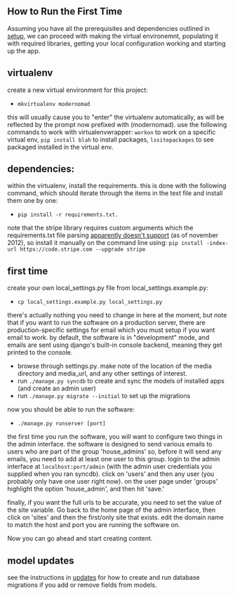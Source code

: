 ## How to Run the First Time

Assuming you have all the prerequisites and dependencies outlined in [setup](setup.md), we can proceed with making the virtual environemnt, populating it with required libraries, getting your local configuration working and starting up the app.

## virtualenv
create a new virtual environment for this project:
- `mkvirtualenv modernomad`

this will usually cause you to "enter" the virtualenv automatically, as will be
reflected by the prompt now prefixed with (modernomad). use the following
commands to work with virtualenvwrapper: `workon` to work on a specific virtual
env, `pip install blah` to install packages, `lssitepackages` to see packaged
installed in the virtual env. 

## dependencies:
within the virtualenv, install the requirements. this is done with the following command, which should iterate through the items in the text file and install them one by one:
- `pip install -r requirements.txt.` 

note that the stripe library requires custom arguments which the
requirements.txt file parsing [apparently doesn't
support](https://github.com/pypa/pip/pull/515) (as of november 2012), so
install it manually on the command line using:
`pip install -index-url https://code.stripe.com --upgrade stripe`


## first time
create your own local_settings.py file from local_settings.example.py:
- `cp local_settings.example.py local_settings.py`

there's actually nothing you need to change in here at the moment, but note that if you want to run the software on a production server, there are production-specific settings for email which you must setup if you want email to work. by default, the software is in "development" mode, and emails are sent using django's built-in console backend, meaning they get printed to the console. 

- browse through settings.py. make note of the location of the media directory and media_url, and any other settings of interest.
- run `./manage.py syncdb` to create and sync the models of installed apps (and create an admin user)
- run `./manage.py migrate --initial` to set up the migrations

now you should be able to run the software:
- `./manage.py runserver [port]`

the first time you run the software, you will want to configure two things in the admin interface. the software is designed to send various emails to users who are part of the group 'house_admins' so, before it will send any emails, you need to add at least one user to this group. login to the admin interface at `localhost:port/admin` (with the admin user credentials you supplied when you ran syncdb). click on 'users' and then any user (you probably only have one user right now). on the user page under 'groups' highlight the option 'house_admin', and then hit 'save.'

finally, if you want the full urls to be accurate, you need to set the value of the site variable. Go back to the home page of the admin interface, then click on 'sites' and then the first/only site that exists. edit the domain name to match the host and port you are running the software on. 

Now you can go ahead and start creating content. 

## model updates
see the instructions in [updates](updates.md) for how to create and run database migrations if you add or remove fields from models. 




